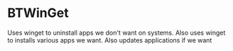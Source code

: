 # BTWinGet
Uses winget to uninstall apps we don't want on systems.
Also uses winget to installs various apps we want.
Also updates applications if we want
